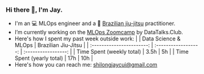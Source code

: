 ### Hi there 👋, I'm Jay.

- I'm an 💻 MLOps engineer and a 🥋 [Brazilian jiu-jitsu](https://en.wikipedia.org/wiki/Brazilian_jiu-jitsu) practitioner.
- I’m currently working on the [MLOps Zoomcamp](https://github.com/DataTalksClub/mlops-zoomcamp) by DataTalks.Club.
- Here's how I spent my past week outside work:
  |                           | Data Science & MLOps | Brazilian Jiu-Jitsu |
  | :-----------------------: | :------------------: | :-----------------: |
  | Time Spent (weekly total) | 3.5h                 | 5h                  |
  | Time Spent (yearly total) | 17h                  | 10h                 |
- Here's how you can reach me: shilongjaycui@gmail.com
